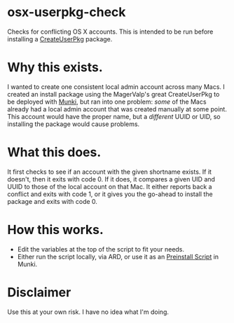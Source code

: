 # osx-userpkg-check
Checks for conflicting OS X accounts. This is intended to be run before installing a [CreateUserPkg](https://github.com/MagerValp/CreateUserPkg) package.

# Why this exists.
I wanted to create one consistent local admin account across many Macs. I created an install package using the MagerValp's great CreateUserPkg to be deployed with [Munki](https://github.com/munki/munki), but ran into one problem: _some_ of the Macs already had a local admin account that was created manually at some point. This account would have the proper name, but a _different_ UUID or UID, so installing the package would cause problems.

# What this does.
It first checks to see if an account with the given shortname exists. If it doesn't, then it exits with code 0. If it does, it compares a given UID and UUID to those of the local account on that Mac. It either reports back a conflict and exits with code 1, or it gives you the go-ahead to install the package and exits with code 0.

# How this works.
- Edit the variables at the top of the script to fit your needs.
- Either run the script locally, via ARD, or use it as an [Preinstall Script](https://github.com/munki/munki/wiki/Pre-And-Postinstall-Scripts) in Munki.

# Disclaimer
Use this at your own risk. I have no idea what I'm doing.
